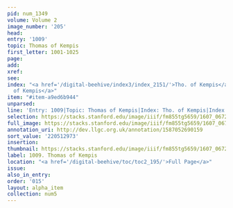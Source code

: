```yaml
---
pid: num_1349
volume: Volume 2
image_number: '205'
head:
entry: '1009'
topic: Thomas of Kempis
first_letter: 1001-1025
page:
add:
xref:
see:
index: "<a href='/digital-beehive/index3/index_2151/'>Tho. of Kempis</a>|<a href='/digital-beehive/index5/index_4123/'>Tho:
  of Kempis</a>"
item: "#item-a9ed6b944"
unparsed:
line: 'Entry: 1009|Topic: Thomas of Kempis|Index: Tho. of Kempis|Index: Tho: of Kempis|#item-a9ed6b944'
selection: https://stacks.stanford.edu/image/iiif/fm855tg5659/1607_0672/429,2973,2758,779/full/0/default.jpg
full_image: https://stacks.stanford.edu/image/iiif/fm855tg5659/1607_0672/full/full/0/default.jpg
annotation_uri: http://dev.llgc.org.uk/annotation/1587052690159
sort_value: '220512973'
insertion:
thumbnail: https://stacks.stanford.edu/image/iiif/fm855tg5659/1607_0672/429,2973,600,180/250,/0/default.jpg
label: 1009. Thomas of Kempis
location: "<a href='/digital-beehive/toc/toc2_195/'>Full Page</a>"
issue:
also_in_entry:
order: '015'
layout: alpha_item
collection: num5
---
```

